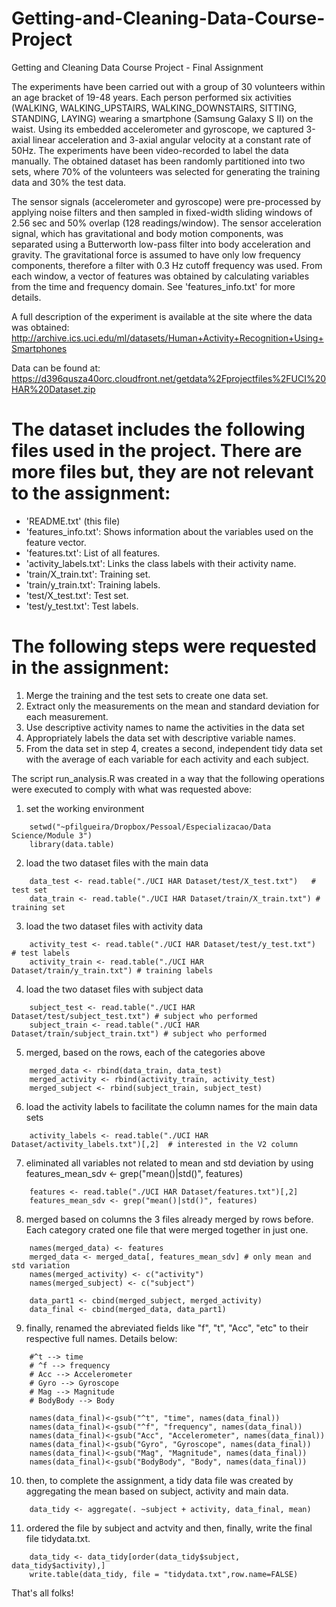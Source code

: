 # Getting-and-Cleaning-Data-Course-Project
Getting and Cleaning Data Course Project - Final Assignment

The experiments have been carried out with a group of 30 volunteers within an age bracket of 19-48 years. Each person performed six activities (WALKING, WALKING_UPSTAIRS, WALKING_DOWNSTAIRS, SITTING, STANDING, LAYING) wearing a smartphone (Samsung Galaxy S II) on the waist. Using its embedded accelerometer and gyroscope, we captured 3-axial linear acceleration and 3-axial angular velocity at a constant rate of 50Hz. The experiments have been video-recorded to label the data manually. The obtained dataset has been randomly partitioned into two sets, where 70% of the volunteers was selected for generating the training data and 30% the test data. 

The sensor signals (accelerometer and gyroscope) were pre-processed by applying noise filters and then sampled in fixed-width sliding windows of 2.56 sec and 50% overlap (128 readings/window). The sensor acceleration signal, which has gravitational and body motion components, was separated using a Butterworth low-pass filter into body acceleration and gravity. The gravitational force is assumed to have only low frequency components, therefore a filter with 0.3 Hz cutoff frequency was used. From each window, a vector of features was obtained by calculating variables from the time and frequency domain. See 'features_info.txt' for more details. 

A full description of the experiment is available at the site where the data was obtained:
http://archive.ics.uci.edu/ml/datasets/Human+Activity+Recognition+Using+Smartphones

Data can be found at:
https://d396qusza40orc.cloudfront.net/getdata%2Fprojectfiles%2FUCI%20HAR%20Dataset.zip 

The dataset includes the following files used in the project.  There are more files but, they are not relevant to the assignment:
=================================================================================================================================

- 'README.txt' (this file)
- 'features_info.txt': Shows information about the variables used on the feature vector.
- 'features.txt': List of all features.
- 'activity_labels.txt': Links the class labels with their activity name.
- 'train/X_train.txt': Training set.
- 'train/y_train.txt': Training labels.
- 'test/X_test.txt': Test set.
- 'test/y_test.txt': Test labels.

The following steps were requested in the assignment:
=================================================================
1. Merge the training and the test sets to create one data set.
2. Extract only the measurements on the mean and standard deviation for each measurement.
3. Use descriptive activity names to name the activities in the data set
4. Appropriately labels the data set with descriptive variable names.
5. From the data set in step 4, creates a second, independent tidy data set with the average of each variable for each activity and each subject.

The script run_analysis.R was created in a way that the following operations were executed to comply with what was requested above:
1. set the working environment
```
    setwd("~pfilgueira/Dropbox/Pessoal/Especializacao/Data Science/Module 3")
    library(data.table)
```
2. load the two dataset files with the main data
```
    data_test <- read.table("./UCI HAR Dataset/test/X_test.txt")   # test set
    data_train <- read.table("./UCI HAR Dataset/train/X_train.txt") # training set
```

3. load the two dataset files with activity data
```
    activity_test <- read.table("./UCI HAR Dataset/test/y_test.txt")   # test labels
    activity_train <- read.table("./UCI HAR Dataset/train/y_train.txt") # training labels
```
4. load the two dataset files with subject data
```
    subject_test <- read.table("./UCI HAR Dataset/test/subject_test.txt") # subject who performed
    subject_train <- read.table("./UCI HAR Dataset/train/subject_train.txt") # subject who performed
```
5. merged, based on the rows, each of the categories above
```
    merged_data <- rbind(data_train, data_test)
    merged_activity <- rbind(activity_train, activity_test)
    merged_subject <- rbind(subject_train, subject_test)
```    
6. load the activity labels to facilitate the column names for the main data sets
```
    activity_labels <- read.table("./UCI HAR Dataset/activity_labels.txt")[,2]  # interested in the V2 column
```
7. eliminated all variables not related to mean and std deviation by using features_mean_sdv <- grep("mean()|std()", features)
```
    features <- read.table("./UCI HAR Dataset/features.txt")[,2]
    features_mean_sdv <- grep("mean()|std()", features)
```
8. merged based on columns the 3 files already merged by rows before.   Each category crated one file that were merged together in just one.
```
    names(merged_data) <- features
    merged_data <- merged_data[, features_mean_sdv] # only mean and std variation
    names(merged_activity) <- c("activity")
    names(merged_subject) <- c("subject")
    
    data_part1 <- cbind(merged_subject, merged_activity)
    data_final <- cbind(merged_data, data_part1)
```    
9. finally, renamed the abreviated fields like "f", "t", "Acc", "etc" to their respective full names.  Details below:
```
    #^t --> time
    # ^f --> frequency
    # Acc --> Accelerometer
    # Gyro --> Gyroscope
    # Mag --> Magnitude
    # BodyBody --> Body

    names(data_final)<-gsub("^t", "time", names(data_final))
    names(data_final)<-gsub("^f", "frequency", names(data_final))
    names(data_final)<-gsub("Acc", "Accelerometer", names(data_final))
    names(data_final)<-gsub("Gyro", "Gyroscope", names(data_final))
    names(data_final)<-gsub("Mag", "Magnitude", names(data_final))
    names(data_final)<-gsub("BodyBody", "Body", names(data_final))
```
10. then, to complete the assignment, a tidy data file was created by aggregating the mean based on subject, activity and main data.
```
    data_tidy <- aggregate(. ~subject + activity, data_final, mean)
```    
11. ordered the file by subject and actvity and then, finally, write the final file tidydata.txt.
```
    data_tidy <- data_tidy[order(data_tidy$subject, data_tidy$activity),]
    write.table(data_tidy, file = "tidydata.txt",row.name=FALSE)
```    
That's all folks!



